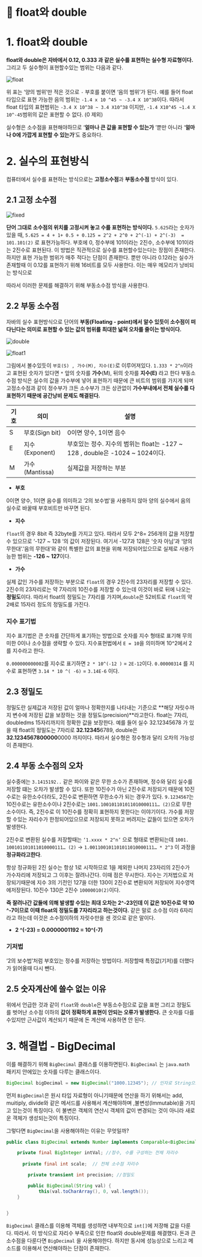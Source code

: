 # **📌** float와 double

# 1. float와 double

**float와 double은 자바에서 0.12, 0.333 과 같은 실수를 표현하는 실수형 자료형이다.** 그리고 두 실수형이 표현할수있는 범위는 다음과 같다.

![float](https://github.com/princenim/TIL/assets/59499600/0e6199d9-5ace-4c62-a201-278ee116d1e8)

위 표는 ‘양의 범위’만 적은 것으로 `-` 부호를 붙이면 ‘음의 범위’가 된다. 예를 들어 float 타입으로 표현 가능한 음의 범위는 `-1.4 x 10 ^45 ~ -3.4 X 10^38`이다.  따라서 float 타입의 표현범위는 `-3.4 X 10^38 ~ 3.4 X10^38` 이지만, `-1.4 X10^45 ~1.4 X 10^-45`범위의 값은 표현할 수 없다. (0 제외)

실수형은 소수점을 표현해야하므로 ‘**얼마나 큰 값을 표현할 수 있는가** ’뿐만 아니라 ‘**얼마나 0에 가깝게 표현할 수 있는가**’도 중요하다.

# 2. 실수의 표현방식

컴퓨터에서 실수를 표현하는 방식으로는 **고정소수점**과 **부동소수점** 방식이 있다.

## 2.1 고정 소수점

![fixed](https://github.com/princenim/TIL/assets/59499600/766bef2f-9d1d-4b70-9ffe-c717c3a8b727)

**단어 그대로 소수점의 위치를 고정시켜 놓고 수를 표현하는 방식이다.**
`5.625`라는 숫자가 있을 때,  `5.625 = 4 + 1+ 0.5 + 0.125 = 2^2 + 2^0 + 2^(-1) + 2^(-3)  = 101.101(2)` 로 표현가능하다.
부호에 0, 정수부에 101이라는 2진수, 소수부에 101이라는 2진수로 표현된다. 이 방법은 직관적으로 실수를 표현할수있는다는 장점이 존재한다. 하지만 표현 가능한 범위가 매주 적다는 단점이 존재한다. 뿐만 아니라  0.12라는 실수가 존재할때 이 0.12를 표현하기 위해 16비트를 모두 사용한다. 이는 매우 메모리가 낭비되는 방식으로

따라서 이러한 문제를 해결하기 위해 부동소수점 방식을 사용한다.

## 2.2 부동 소수점

자바의 실수 표현방식으로 단어의 **부동(Floating - point)에서 알수 있듯이 소수점이 떠다닌다는 의미로 표현할 수 있는 값의 범위를 최대한 넓혀 오차를 줄이는 방식이다.**

![double](https://github.com/princenim/TIL/assets/59499600/e98a111b-fa12-4289-b120-19d25f88773a)

![float1](https://github.com/princenim/TIL/assets/59499600/69980e80-9823-4e7a-82fc-776e5fb22612)



그림에서 볼수있듯이 `부호(S) , 가수(M), 지수(E)`로 이루어져있다.
`1.333 * 2^n`이라고 표현된 숫자가 있다면  `*` 앞의 숫자를 **가수**(M), 뒤의 숫자를 **지수(E)** 라고 한다
부동소수점 방식은 실수의 값을 가수부에 넣어 표현하기 때문에 큰 비트의 범위를 가지게 되며 고정소수점과 같이 정수부가 크든 소수부가 크든 상관없이 **가수부내에서 전체 실수를 다 표현하기 때문에 공간낭비 문제도 해결된다.**

| 기호 | 의미 | 설명 |
| --- | --- | --- |
| S | 부호(Sign bit) | 0이면 양수, 1이면 음수 |
| E | 지수(Exponent) | 부호있는 정수. 지수의 범위는 float는 -127 ~ 128 , double은 -1024 ~ 1024이다.  |
| M | 가수(Mantissa) | 실제값을 저장하는 부분  |
- **부호**

0이면 양수, 1이면 음수를 의미하고 ‘2의 보수법’을 사용하지 않아 양의 실수에서 음의 실수로 바꿀때 부호비트만 바꾸면 된다.

- **지수**

`float`의 경우 8bit 즉 32byte를 가지고 있다. 따라서 모두 2^8= 256개의 값을 저장할 수 있으므로 ‘-127 ~ 128 ‘의 값이 저장된다. 여기서 -127과 128은 ‘숫자 아님’과 ‘양의 무한대’.’음의 무한대’와 같이 특별한 값의 표현을 위해 저장되어있으므로 실제로 사용가능한 범위는  **-126 ~ 127**이다.

- **가수**

실제 값인 가수를 저장하는 부분으로 `float`의 경우 2진수의 23자리를 저장할 수 있다. 2진수의 23자리로는 약 7자리의 10진수를 저장할 수 있는데 이것이 바로 뒤에 나오는 **정밀도**이다. 따라서 float의 정밀도는 7자리를 가지며,`double`은 52비트로 `float`의 약 2배로 15자리 정도의 정밀도를 가진다.

### 지수 표기법

지수 표기법은 큰 숫자를 간단하게 표기하는 방법으로 숫자를 지수 형태로 표기해 무의미한 0이나 소수점을 생략할 수 있다. 지수표현법에서 `E = 10`을 의미하며 10^2에서 2를 지수라고 한다.

`0.000000000002`를 지수로 표기하면  `2 * 10^(-12 )` = `2E-12`이다.
`0.00000314` 를 지수로 표현하면 `3.14 * 10 ^( -6)` = `3.14E-6` 이다.

## 2.3 정밀도

정밀도란 실제값과 저장된 값이 얼마나 정확한지를 나타내는 기준으로 **해당 자릿수까지 변수에 저장된 값을 보장하는 것을 정밀도(precision)**라고한다.  float는 7자리, doubledms 15자리까지의 정확한 값을 보장한다.
예를 들어 실수 32.12345678 가 있을 때 float의 정밀도는 7자리로 **32.12345**6789, double은 **32.1234567800000**0000 까지이다.  따라서 실수형은 정수형과 달리 오차의 가능성이 존재한다.

## 2.4 부동 소수점의 오차

실수중에는 `3.1415192..` 같은 파이와 같은 무한 소수가 존재하며, 정수와 달리 실수를 저장할 떄는 오차가 발생할 수 있다. 또한 10진수가 아닌 2진수로 저장되기 때문에 10진수로는 유한소수더라도, 2진수로 변환하면 무한소수가 되는 경우가 있다.
`9.1234567`는 10진수로는 유한소수이나 2진수로는 `1001.100101101011010000111… (2)`으로 무한소수이다. 즉, 2진수로 이 10진수를 정확히 표현하지 못한다는 이야기이다. 가수를 저장할 수있는 자리수가 한정되어있으므로 저장되지 못하고 버려지는 값들이 있으면 오차가 발생한다.

2진수로 변환된 실수를 저장할때는 `‘1.xxxx * 2^n’` 으로 형태로 변환되는데 `1001. 100101101011010000111… (2)` → `1.001100101101011010000111… * 2^3` 이 과정을 **정규화라고한다**.

항상 정규화된 2진 실수는 항상 1로 시작하므로 1을 제외한 나머지 23자리의 2진수가 가수자리에 저장되고 그 이후는 잘려나간다. 이때 점은 무시한다.
지수는 기저법으로 저장되기때문에 지수 3의 기전인 127을 더한 130이 2진수로 변환되어 저장되어 지수영역에저장된다.  10진수 130은 2진수 `10000010(2)`이다.

**즉 잘려나간 값들에 의해 발생할 수있는 최대 오차는 2^-23인데 이 값은 10진수로 약 10 ^-7이므로 이때 float의 정밀도를 7자리라고 하는것이다.** 같은 말로 소수점 이라 6자리 라고 하는데 이것은 소수점이하의 자릿수만을 센 것으로 같은 말이다.

- **2 ^(-23) = 0.0000001192 = 10^(-7)**

### 기저법

‘2의 보수법’처럼 부호있는 정수를 저장하는 방법이다. 저장할때 특정값(기저)를 더했다가 읽어올때 다시 뺀다.

## 2.5 숫자계산에 쓸수 없는 이유

위에서 언급한 것과 같이 `float`와 `double`은 부동소수점으로 값을 표현 그리고 정밀도를 벗어난 소수점 이하의 **값이 정확하게 표현이 안되는 오류가 발생한다.** 큰 숫자를 다를 수있지만 근사값이 계산되기 때문에 돈 계산에 사용하면 안 된다.

# 3. 해결법 - BigDecimal

이를 해결하기 위해 `BigDecimal` 클래스를 이용하면된다. `BigDecimal` 는 `java.math` 패키지 안에있는 숫자를 다루는 클래스이다.

```java
BigDecimal bigDecimal = new BigDecimal("1000.12345"); // 인자로 String으로 넘겨주어야한다. 
```

먼저 `BigDecimal`은 원시 타입 자료형이 아니기때문에 연산을 하기 위해서는 add, muitiply, divide와 같은 메서드를 사용해서 계산해야하며 ,불변성(Immutable)을 가지고 있는것이 특징이다. 이 불변은 객체의 연산시 객체의 값이 변경되는 것이 아니라 새로운 객체가 생성되는것이 특징이다.



그렇다면 `BigDecimal`을 사용해야하는 이유는 무엇일까?

```java
public class BigDecimal extends Number implements Comparable<BigDecimal> {

    private final BigInteger intVal; //정수, 수를 구성하는 전체 자리수
   
	  private final int scale;  // 전체 소수점 자리수

		private transient int precision; //정밀도

		public BigDecimal(String val) {
	        this(val.toCharArray(), 0, val.length());
    }

		
}
```

`BigDecimal` 클래스를 이용해 객체를 생성하면 내부적으로 `int[]`에 저장해 값을 다룬다. 따라서. 이 방식으로 자리수 부족으로 인한 float와 double문제를 해결했다.  돈과 큰 소수점을 다룬다면 `BigDecimal` 을 사용해야한다.  하지만 동시에 성능상으로 느리고 메소드를 이용해서 연산해야하는 단점이 존재한다.